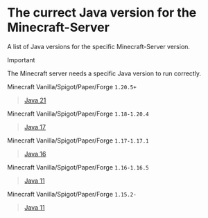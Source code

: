 # The currect Java version for the Minecraft-Server
A list of Java versions for the specific Minecraft-Server version.


> [!IMPORTANT]
> The Minecraft server needs a specific Java version to run correctly.



Minecraft Vanilla/Spigot/Paper/Forge `1.20.5+`
> [Java 21](https://www.oracle.com/de/java/technologies/downloads/#java21)

Minecraft Vanilla/Spigot/Paper/Forge `1.18-1.20.4`
> [Java 17](https://www.oracle.com/de/java/technologies/downloads/#java17)

Minecraft Vanilla/Spigot/Paper/Forge `1.17-1.17.1`
> [Java 16](https://www.oracle.com/java/technologies/javase/jdk16-archive-downloads.html)

Minecraft Vanilla/Spigot/Paper/Forge `1.16-1.16.5`
> [Java 11](https://www.oracle.com/de/java/technologies/javase/jdk11-archive-downloads.html)

Minecraft Vanilla/Spigot/Paper/Forge `1.15.2-`
> [Java 11](https://www.oracle.com/de/java/technologies/javase/jdk11-archive-downloads.html)

